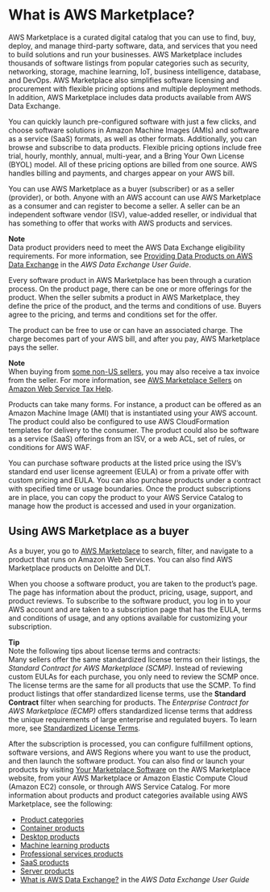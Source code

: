 # What is AWS Marketplace?<a name="what-is-marketplace"></a>

AWS Marketplace is a curated digital catalog that you can use to find, buy, deploy, and manage third\-party software, data, and services that you need to build solutions and run your businesses\. AWS Marketplace includes thousands of software listings from popular categories such as security, networking, storage, machine learning, IoT, business intelligence, database, and DevOps\. AWS Marketplace also simplifies software licensing and procurement with flexible pricing options and multiple deployment methods\. In addition, AWS Marketplace includes data products available from AWS Data Exchange\.

You can quickly launch pre\-configured software with just a few clicks, and choose software solutions in Amazon Machine Images \(AMIs\) and software as a service \(SaaS\) formats, as well as other formats\. Additionally, you can browse and subscribe to data products\. Flexible pricing options include free trial, hourly, monthly, annual, multi\-year, and a Bring Your Own License \(BYOL\) model\. All of these pricing options are billed from one source\. AWS handles billing and payments, and charges appear on your AWS bill\.

You can use AWS Marketplace as a buyer \(subscriber\) or as a seller \(provider\), or both\. Anyone with an AWS account can use AWS Marketplace as a consumer and can register to become a seller\. A seller can be an independent software vendor \(ISV\), value\-added reseller, or individual that has something to offer that works with AWS products and services\. 

**Note**  
Data product providers need to meet the AWS Data Exchange eligibility requirements\. For more information, see [Providing Data Products on AWS Data Exchange](https://docs.aws.amazon.com/data-exchange/latest/userguide/providing-data-sets.html) in the *AWS Data Exchange User Guide*\.

Every software product in AWS Marketplace has been through a curation process\. On the product page, there can be one or more offerings for the product\. When the seller submits a product in AWS Marketplace, they define the price of the product, and the terms and conditions of use\. Buyers agree to the pricing, and terms and conditions set for the offer\. 

The product can be free to use or can have an associated charge\. The charge becomes part of your AWS bill, and after you pay, AWS Marketplace pays the seller\.

**Note**  
When buying from [some non\-US sellers](https://docs.aws.amazon.com/marketplace/latest/userguide/user-guide-for-sellers.html#eligible-jurisdictions), you may also receive a tax invoice from the seller\. For more information, see [AWS Marketplace Sellers](https://aws.amazon.com/tax-help/marketplace/) on [Amazon Web Service Tax Help](https://aws.amazon.com/tax-help/)\.

Products can take many forms\. For instance, a product can be offered as an Amazon Machine Image \(AMI\) that is instantiated using your AWS account\. The product could also be configured to use AWS CloudFormation templates for delivery to the consumer\. The product could also be software as a service \(SaaS\) offerings from an ISV, or a web ACL, set of rules, or conditions for AWS WAF\. 

You can purchase software products at the listed price using the ISV’s standard end user license agreement \(EULA\) or from a private offer with custom pricing and EULA\. You can also purchase products under a contract with specified time or usage boundaries\. Once the product subscriptions are in place, you can copy the product to your AWS Service Catalog to manage how the product is accessed and used in your organization\. 

## Using AWS Marketplace as a buyer<a name="using-aws-marketplace-as-a-subscriber"></a>

As a buyer, you go to [AWS Marketplace](https://aws.amazon.com/marketplace) to search, filter, and navigate to a product that runs on Amazon Web Services\. You can also find AWS Marketplace products on Deloitte and DLT\.

When you choose a software product, you are taken to the product’s page\. The page has information about the product, pricing, usage, support, and product reviews\. To subscribe to the software product, you log in to your AWS account and are taken to a subscription page that has the EULA, terms and conditions of usage, and any options available for customizing your subscription\. 

**Tip**  
Note the following tips about license terms and contracts:  
Many sellers offer the same standardized license terms on their listings, the *Standard Contract for AWS Marketplace \(SCMP\)*\. Instead of reviewing custom EULAs for each purchase, you only need to review the SCMP once\. The license terms are the same for all products that use the SCMP\. To find product listings that offer standardized license terms, use the **Standard Contract** filter when searching for products\. 
The *Enterprise Contract for AWS Marketplace \(ECMP\)* offers standardized license terms that address the unique requirements of large enterprise and regulated buyers\.
To learn more, see [Standardized License Terms](http://aws.amazon.com/marketplace/features/standardized-license-terms/)\.

After the subscription is processed, you can configure fulfillment options, software versions, and AWS Regions where you want to use the product, and then launch the software product\. You can also find or launch your products by visiting [Your Marketplace Software](https://aws.amazon.com/marketplace/library?ref_=header_user_your_software) on the AWS Marketplace website, from your AWS Marketplace or Amazon Elastic Compute Cloud \(Amazon EC2\) console, or through AWS Service Catalog\. For more information about products and product categories available using AWS Marketplace, see the following: 
+  [Product categories](buyer-product-categories.md)
+  [Container products](buyer-what-is-aws-marketplace-for-containers.md) 
+  [Desktop products](buyer-desktop-products.md) 
+  [Machine learning products](aws-machine-learning-marketplace.md) 
+  [Professional services products](buyer-proserv-products.md) 
+  [SaaS products](buyer-saas-products.md)
+  [Server products](buyer-server-products.md) 
+ [What is AWS Data Exchange?](https://docs.aws.amazon.com/data-exchange/latest/userguide/what-is.html) in the *AWS Data Exchange User Guide*